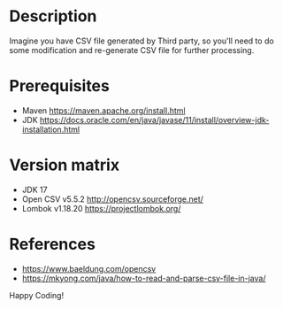 # Description
Imagine you have CSV file generated by Third party, so you'll need to do some modification and re-generate CSV file for further processing. 

# Prerequisites
- Maven https://maven.apache.org/install.html
- JDK https://docs.oracle.com/en/java/javase/11/install/overview-jdk-installation.html

# Version matrix
- JDK 17
- Open CSV v5.5.2 http://opencsv.sourceforge.net/
- Lombok v1.18.20 https://projectlombok.org/

# References
 - https://www.baeldung.com/opencsv
 - https://mkyong.com/java/how-to-read-and-parse-csv-file-in-java/

Happy Coding!
